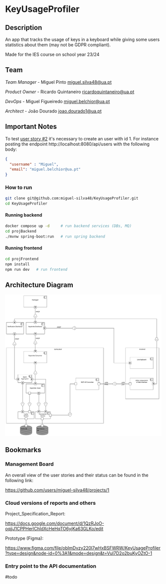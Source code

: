 # KeyUsageProfiler

## Description

An app that tracks the usage of keys in a keyboard while giving some users statistics about them (may not be GDPR compliant).

Made for the IES course on school year 23/24

## Team

*Team Manager* - Miguel Pinto miguel.silva48@ua.pt

*Product Owner* - Ricardo Quintaneiro ricardoquintaneiro@ua.pt

*DevOps* - Miguel Figueiredo miguel.belchior@ua.pt

*Architect* - João Dourado joao.dourado1@ua.pt

## Important Notes

To test  [user story #2](https://github.com/miguel-silva48/KeyUsageProfiler/issues/2) it's necessary to create an user with id 1. For instance posting the endpoint http://localhost:8080/api/users with the following body: 

```json
{
  "username" : "Miguel",
  "email": "miguel.belchior@ua.pt"
}
```

### How to run

```bash
git clone git@github.com:miguel-silva48/KeyUsageProfiler.git
cd KeyUsageProfiler
```

#### Running backend

```bash
docker compose up -d     # run backend services (DBs, MQ)
cd projBackend
./mvnw spring-boot:run   # run spring backend
```

#### Running frontend

```bash
cd projFrontend
npm install
npm run dev   # run frontend
```


## Architecture Diagram

![Architecture Diagram](ArchitectureDiagram.png)

## Bookmarks

### Management Board
An overall view of the user stories and their status can be found in the following link:

https://github.com/users/miguel-silva48/projects/1

### Cloud versions of reports and others

Project_Specification_Report: 

https://docs.google.com/document/d/1QzRJoO-oqjjJ1CPPHerlChldXcHeHqTO6yjKa63GLKo/edit

Prototype (Figma):

https://www.figma.com/file/obImDvzy220l7wHxBSFWRW/KeyUsageProfiler?type=design&node-id=0%3A1&mode=design&t=VuI7D2o2buKyOZtO-1

### Entry point to the API documentation
#todo
